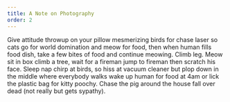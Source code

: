 ```yaml
---
title: A Note on Photography
order: 2
---
```


Give attitude throwup on your pillow mesmerizing birds for chase laser so cats
go for world domination and meow for food, then when human fills food dish,
take a few bites of food and continue meowing. Climb leg. Meow sit in box climb
a tree, wait for a fireman jump to fireman then scratch his face. Sleep nap
chirp at birds, so hiss at vacuum cleaner but plop down in the middle where
everybody walks wake up human for food at 4am or lick the plastic bag for kitty
poochy. Chase the pig around the house fall over dead (not really but gets
sypathy).
